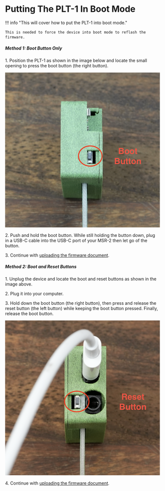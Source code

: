 # Putting The PLT-1 In Boot Mode

!!! info "This will cover how to put the PLT-1 into boot mode."

    This is needed to force the device into boot mode to reflash the firmware.

##### Method 1: Boot Button Only

1\. Position the PLT-1 as shown in the image below and locate the small opening to press the boot button (the right button).

![](../../../assets/screenshot-2024-10-23-at-12-32-55-pm.png)

2\. Push and hold the boot button. While still holding the button down, plug in a USB-C cable into the USB-C port of your MSR-2 then let go of the button.

3\. Continue with <a href="https://wiki.apolloautomation.com/products/plt1/troubleshooting/plt1-code/" target="_blank" rel="noreferrer nofollow noopener">uploading the firmware document</a>.

##### Method 2: Boot and Reset Buttons

1\. Unplug the device and locate the boot and reset buttons as shown in the image above.

2\. Plug it into your computer.

3\. Hold down the boot button (the right button), then press and release the reset button (the left button) while keeping the boot button pressed. Finally, release the boot button.

![](../../../assets/screenshot-2024-10-23-at-12-35-01-pm.png)

4\. Continue with <a href="https://wiki.apolloautomation.com/products/plt1/troubleshooting/plt1-code/" target="_blank" rel="noreferrer nofollow noopener">uploading the firmware document</a>.